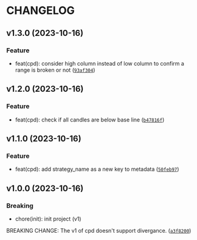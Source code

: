 # CHANGELOG



## v1.3.0 (2023-10-16)

### Feature

* feat(cpd): consider high column instead of low column to confirm a range is broken or not ([`93af304`](https://github.com/tradefreq/cpd_strategy/commit/93af3040819044e9cb9d20431be247073ad5a6dd))


## v1.2.0 (2023-10-16)

### Feature

* feat(cpd): check if all candles are below base line ([`b47816f`](https://github.com/tradefreq/cpd_strategy/commit/b47816f003f8d588e8e5248202e78c9daeb998ad))


## v1.1.0 (2023-10-16)

### Feature

* feat(cpd): add strategy_name as a new key to metadata ([`50feb97`](https://github.com/tradefreq/cpd_strategy/commit/50feb973b444ef20b83ee6a2d189566a378415f7))


## v1.0.0 (2023-10-16)

### Breaking

* chore(init): init project (v1)

BREAKING CHANGE: The v1 of cpd doesn&#39;t support divergance. ([`a3f8200`](https://github.com/tradefreq/cpd_strategy/commit/a3f82006abad17b0b638e4f28f80bb962a3a13ed))
